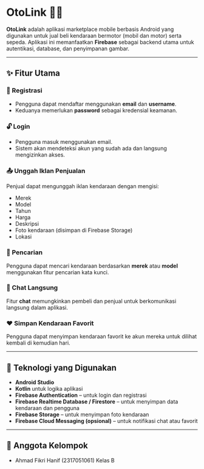 # OtoLink 🚗🛵

**OtoLink** adalah aplikasi marketplace mobile berbasis Android yang digunakan untuk jual beli kendaraan bermotor (mobil dan motor) serta sepeda. Aplikasi ini memanfaatkan **Firebase** sebagai backend utama untuk autentikasi, database, dan penyimpanan gambar.

---

## ✨ Fitur Utama

### 🔐 Registrasi
- Pengguna dapat mendaftar menggunakan **email** dan **username**.
- Keduanya memerlukan **password** sebagai kredensial keamanan.

### 🔓 Login
- Pengguna masuk menggunakan email.
- Sistem akan mendeteksi akun yang sudah ada dan langsung mengizinkan akses.

### 📤 Unggah Iklan Penjualan
Penjual dapat mengunggah iklan kendaraan dengan mengisi:
- Merek
- Model
- Tahun
- Harga
- Deskripsi
- Foto kendaraan (disimpan di Firebase Storage)
- Lokasi

### 🔎 Pencarian
Pengguna dapat mencari kendaraan berdasarkan **merek** atau **model** menggunakan fitur pencarian kata kunci.

### 💬 Chat Langsung
Fitur **chat** memungkinkan pembeli dan penjual untuk berkomunikasi langsung dalam aplikasi.

### ❤️ Simpan Kendaraan Favorit
Pengguna dapat menyimpan kendaraan favorit ke akun mereka untuk dilihat kembali di kemudian hari.

---

## 🔧 Teknologi yang Digunakan

- **Android Studio**
- **Kotlin** untuk logika aplikasi
- **Firebase Authentication** – untuk login dan registrasi
- **Firebase Realtime Database / Firestore** – untuk menyimpan data kendaraan dan pengguna
- **Firebase Storage** – untuk menyimpan foto kendaraan
- **Firebase Cloud Messaging (opsional)** – untuk notifikasi chat atau favorit

---

## 👥 Anggota Kelompok
- Ahmad Fikri Hanif (2317051061) Kelas B
